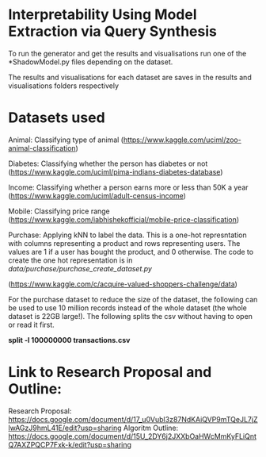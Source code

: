 # Interpretability Using Model Extraction via Query Synthesis

To run the generator and get the results and visualisations run one of the *ShadowModel.py files depending on the dataset.

The results and visualisations for each dataset are saves in the results and visualisations folders respectively

# Datasets used

Animal: Classifying type of animal (https://www.kaggle.com/uciml/zoo-animal-classification)

Diabetes: Classifying whether the person has diabetes or not (https://www.kaggle.com/uciml/pima-indians-diabetes-database)

Income: Classifying whether a person earns more or less than 50K a year (https://www.kaggle.com/uciml/adult-census-income)

Mobile: Classifying price range (https://www.kaggle.com/iabhishekofficial/mobile-price-classification)

Purchase: 
Applying kNN to label the data. This is a one-hot represntation with columns representing a product and rows representing users. The values are 1 if a user has bought the product, and 0 otherwise. The code to create the one hot representation is in _data/purchase/purchase_create_dataset.py_

(https://www.kaggle.com/c/acquire-valued-shoppers-challenge/data)

For the purchase dataset to reduce the size of the dataset, the following can be used to use 10 million records instead of the whole dataset (the whole dataset is 22GB large!). The following splits the csv without having to open or read it first.

   __split -l 100000000 transactions.csv__

# Link to Research Proposal and Outline: 

Research Proposal: https://docs.google.com/document/d/17_u0Vubl3z87NdKAiQVP9mTQeJL7jZlwAGzJ9hmL41E/edit?usp=sharing
Algoritm Outline: https://docs.google.com/document/d/15U_2DY6j2JXXbOaHWcMmKyFLiQntQ7AXZPQCP7Fxk-k/edit?usp=sharing
